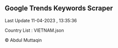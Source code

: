 

## Google Trends Keywords Scraper 
 
Last Update 11-04-2023 , 13:35:36

Country List :
VIETNAM.json



© Abdul Muttaqin 
